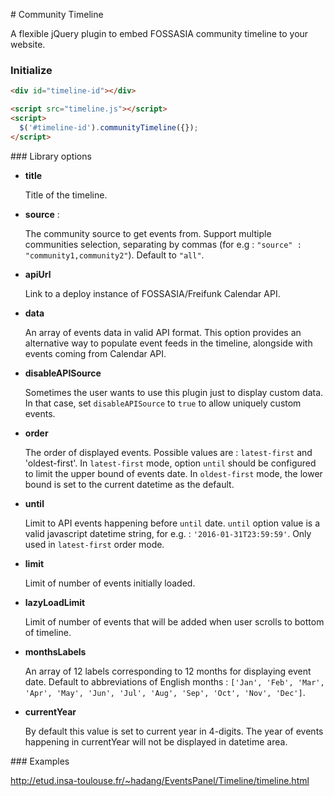 # Community Timeline

A flexible jQuery plugin to embed FOSSASIA community timeline to your website.


### Initialize

```html
<div id="timeline-id"></div>

<script src="timeline.js"></script>
<script>
  $('#timeline-id').communityTimeline({});
</script>
```

### Library options

* **title**

  Title of the timeline.

* **source** :

  The community source to get events from. Support multiple communities selection, separating by commas (for e.g : `"source" : "community1,community2"`). Default to `"all"`.

* **apiUrl**

  Link to a deploy instance of FOSSASIA/Freifunk Calendar API.

* **data**
 
  An array of events data in valid API format. This option provides an alternative way to populate event feeds in the timeline, alongside with events coming from Calendar API.

* **disableAPISource**

  Sometimes the user wants to use this plugin just to display custom data. In that case, set `disableAPISource` to `true` to allow uniquely custom events.

* **order** 

  The order of displayed events. Possible values are : `latest-first` and 'oldest-first'. In `latest-first` mode, option `until` should be configured to limit the upper bound of events date. In `oldest-first` mode, the lower bound is set to the current datetime as the default.

* **until** 

  Limit to API events happening before `until` date. `until` option value is a valid javascript datetime string, for e.g. : `'2016-01-31T23:59:59'`. Only used in `latest-first` order mode.

* **limit**

   Limit of number of events initially loaded.

* **lazyLoadLimit**

   Limit of number of events that will be added when user scrolls to bottom of timeline.

* **monthsLabels**

  An array of 12 labels corresponding to 12 months for displaying event date. Default to abbreviations of English months : `['Jan', 'Feb', 'Mar', 'Apr', 'May', 'Jun', 'Jul', 'Aug', 'Sep', 'Oct', 'Nov', 'Dec']`.

* **currentYear**

  By default this value is set to current year in 4-digits. The year of events happening in currentYear will not be displayed in datetime area.

### Examples

  http://etud.insa-toulouse.fr/~hadang/EventsPanel/Timeline/timeline.html
